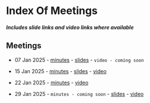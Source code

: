 # Index Of Meetings
##### Includes slide links and video links where available

## Meetings

- 07 Jan 2025 - [minutes](https://github.com/DRep-Collective/Landing/blob/main/docs/meeting-minutes/meeting-minutes-07-jan-2025.md) - [slides](https://github.com/DRep-Collective/Landing/blob/main/docs/meeting-minutes/slides/meeting-1-drep-collective-slides.pdf) - `video - coming soon`

- 15 Jan 2025 - [minutes](https://github.com/DRep-Collective/Landing/blob/main/docs/meeting-minutes/meeting-minutes-15-jan-2025.md) - [slides](https://github.com/DRep-Collective/Landing/blob/main/docs/meeting-minutes/slides/meeting-2-drep-collective-slides.pdf) - [video](https://x.com/i/status/1880296609793081854)

- 22 Jan 2025 - [minutes](https://github.com/DRep-Collective/Landing/blob/main/docs/meeting-minutes/meeting-minutes-22-jan-2025.md) - [video](https://youtu.be/xkdYsPNOkdg?si=J98kGxtY-41jXle4)
  
- 29 Jan 2025 - `minutes - coming soon` - [slides](https://github.com/DRep-Collective/Landing/blob/main/docs/meeting-minutes/slides/meeting-4-drep-collective-slides.pdf) - [video](https://t.co/1biejbaell) 
